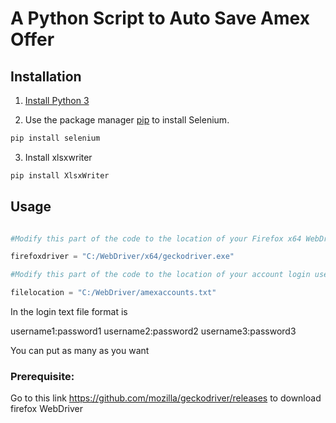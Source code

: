 # A Python Script to Auto Save Amex Offer

## Installation

1. [Install Python 3](https://www.python.org/downloads/)

2. Use the package manager [pip](https://pip.pypa.io/en/stable/) to install Selenium.

  ```bash
  pip install selenium
  ```

3. Install xlsxwriter

  ```bash
  pip install XlsxWriter
  ```

## Usage

```python

#Modify this part of the code to the location of your Firefox x64 WebDriver

firefoxdriver = "C:/WebDriver/x64/geckodriver.exe"

#Modify this part of the code to the location of your account login username:password text file

filelocation = "C:/WebDriver/amexaccounts.txt"

```

In the login text file format is

username1:password1
username2:password2
username3:password3

You can put as many as you want

<h3>Prerequisite:</h3>




Go to this link https://github.com/mozilla/geckodriver/releases to download firefox WebDriver
